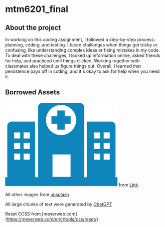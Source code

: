 # mtm6201_final

## About the project

In working on this coding assignment, I followed a step-by-step process: planning, coding, and testing. I faced challenges when things got tricky or confusing, like understanding complex ideas or fixing mistakes in my code. To deal with these challenges, I looked up information online, asked friends for help, and practiced until things clicked. Working together with classmates also helped us figure things out. Overall, I learned that persistence pays off in coding, and it's okay to ask for help when you need it.

## Borrowed Assets

![logo](images/logo.jpg)
from [Link](https://icon-library.com/icon/hospitals-icon-2.html)

All other images from [unsplash](https://unsplash.com/)

All large chunks of text were generated by [ChatGPT](https://chat.openai.com)

Reset CCSS from [meyerweb.com] (https://meyerweb.com/eric/tools/css/reset/)